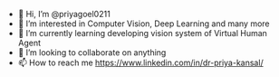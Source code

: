 - 👋 Hi, I’m @priyagoel0211
- 👀 I’m interested in Computer Vision, Deep Learning and many more
- 🌱 I’m currently learning developing vision system of Virtual Human Agent
- 💞️ I’m looking to collaborate on anything
- 📫 How to reach me https://www.linkedin.com/in/dr-priya-kansal/

<!---
priyagoel0211/priyagoel0211 is a ✨ special ✨ repository because its `README.md` (this file) appears on your GitHub profile.
You can click the Preview link to take a look at your changes.
--->
